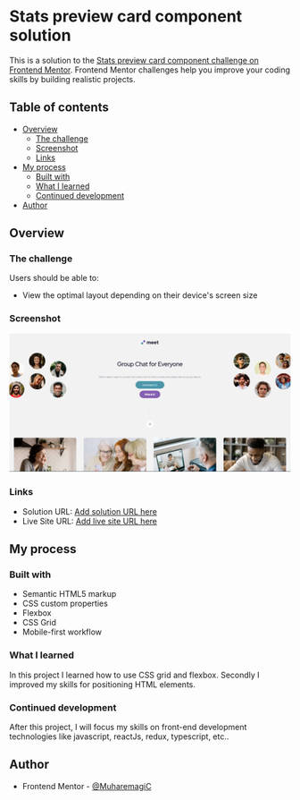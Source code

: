 # Stats preview card component solution

This is a solution to the [Stats preview card component challenge on Frontend Mentor](https://www.frontendmentor.io/challenges/meet-landing-page-rbTDS6OUR). Frontend Mentor challenges help you improve your coding skills by building realistic projects. 

## Table of contents

- [Overview](#overview)
  - [The challenge](#the-challenge)
  - [Screenshot](#screenshot)
  - [Links](#links)
- [My process](#my-process)
  - [Built with](#built-with)
  - [What I learned](#what-i-learned)
  - [Continued development](#continued-development)
- [Author](#author)

## Overview

### The challenge

Users should be able to:

- View the optimal layout depending on their device's screen size

### Screenshot

![](./Screenshot_1.png)

### Links

- Solution URL: [Add solution URL here](https://github.com/MuharemagiC/meet-landing-page)
- Live Site URL: [Add live site URL here](https://muharemagic.github.io/meet-landing-page/?fbclid=IwAR1v9q8R0NVAAyQso7ORMZLlYU2kHHi3hvdZKP4xPHCLnWfiOQjv_hr1wDQ)

## My process

### Built with

- Semantic HTML5 markup
- CSS custom properties
- Flexbox
- CSS Grid
- Mobile-first workflow

### What I learned

In this project I learned how to use CSS grid and flexbox. Secondly I improved my skills for positioning HTML elements.

### Continued development

After this project, I will focus my skills on front-end development technologies like javascript, reactJs, redux, typescript, etc..

## Author

- Frontend Mentor - [@MuharemagiC](https://www.frontendmentor.io/profile/MuharemagiC)

